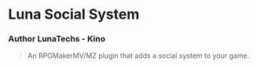 # Luna Social System    
### Author LunaTechs - Kino
> An RPGMakerMV/MZ plugin that adds a social system to your game.